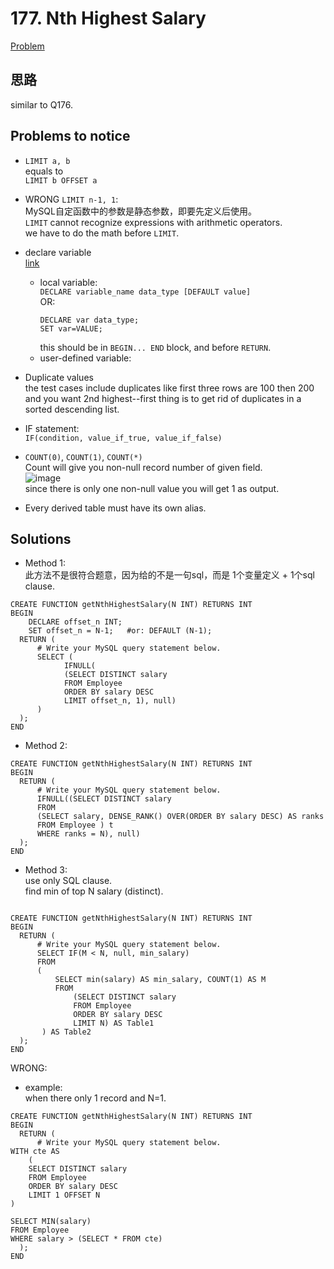 # 177. Nth Highest Salary

[Problem](https://leetcode.com/problems/nth-highest-salary/)

## 思路
similar to Q176.

## Problems to notice

- `LIMIT a, b`\
  equals to\
  `LIMIT b OFFSET a`

- WRONG `LIMIT n-1, 1`:\
  MySQL自定函数中的参数是静态参数，即要先定义后使用。\
  `LIMIT` cannot recognize expressions with arithmetic operators. \
  we have to do the math before `LIMIT`.

- declare variable\
  [link](https://stackoverflow.com/questions/11754781/how-to-declare-a-variable-in-mysql)
  - local variable:\
    `DECLARE variable_name data_type [DEFAULT value]`\
    OR:
    ```
    DECLARE var data_type;
    SET var=VALUE; 
    ```
    this should be in `BEGIN... END` block, and before `RETURN`.
  - user-defined variable:
  
- Duplicate values\
  the test cases include duplicates like first three rows are 100 then 200 and you want 2nd highest--first thing is to get rid of duplicates in a sorted descending list.
  
- IF statement:\
  `IF(condition, value_if_true, value_if_false)`

- `COUNT(0)`, `COUNT(1)`, `COUNT(*)`\
  Count will give you non-null record number of given field.\
  ![image](https://user-images.githubusercontent.com/51430523/139804940-e071a737-109c-4a80-b926-3a15caf698c7.png)\
  since there is only one non-null value you will get 1 as output.

- Every derived table must have its own alias.

## Solutions
- Method 1:\
  此方法不是很符合题意，因为给的不是一句sql，而是 1个变量定义 + 1个sql clause.
```mysql
CREATE FUNCTION getNthHighestSalary(N INT) RETURNS INT
BEGIN
    DECLARE offset_n INT;
    SET offset_n = N-1;   #or: DEFAULT (N-1);
  RETURN (
      # Write your MySQL query statement below.
      SELECT (
            IFNULL( 
            (SELECT DISTINCT salary
            FROM Employee
            ORDER BY salary DESC
            LIMIT offset_n, 1), null)
      )     
  );
END

```

- Method 2:
```mysql
CREATE FUNCTION getNthHighestSalary(N INT) RETURNS INT
BEGIN
  RETURN (
      # Write your MySQL query statement below.
      IFNULL((SELECT DISTINCT salary
      FROM
      (SELECT salary, DENSE_RANK() OVER(ORDER BY salary DESC) AS ranks
      FROM Employee ) t
      WHERE ranks = N), null)
  );
END
```

- Method 3:\
  use only SQL clause.\
  find min of top N salary (distinct).
```mysql

CREATE FUNCTION getNthHighestSalary(N INT) RETURNS INT
BEGIN
  RETURN (
      # Write your MySQL query statement below.
      SELECT IF(M < N, null, min_salary)
      FROM
      (
          SELECT min(salary) AS min_salary, COUNT(1) AS M 
          FROM
              (SELECT DISTINCT salary 
              FROM Employee
              ORDER BY salary DESC
              LIMIT N) AS Table1
       ) AS Table2
  );
END

```


WRONG:
- example:\
  when there only 1 record and N=1.
```
CREATE FUNCTION getNthHighestSalary(N INT) RETURNS INT
BEGIN
  RETURN (
      # Write your MySQL query statement below.
WITH cte AS
    (
    SELECT DISTINCT salary
    FROM Employee
    ORDER BY salary DESC
    LIMIT 1 OFFSET N
)

SELECT MIN(salary)
FROM Employee
WHERE salary > (SELECT * FROM cte)
  );
END
```
